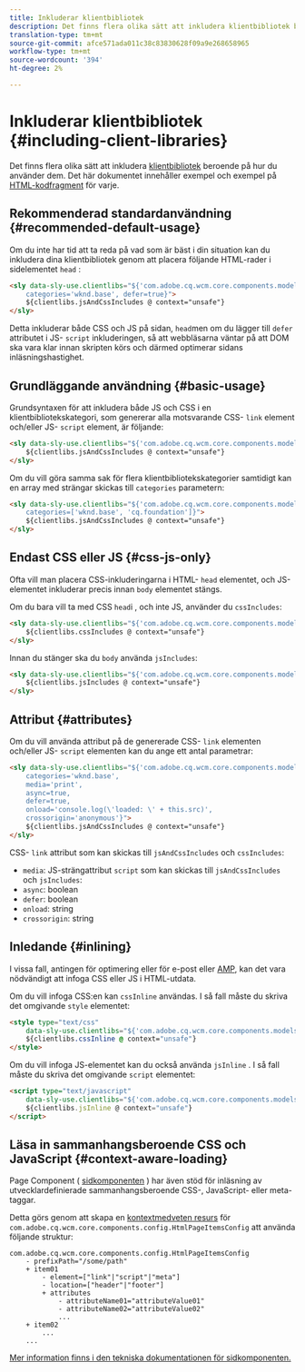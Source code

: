 ```yaml
---
title: Inkluderar klientbibliotek
description: Det finns flera olika sätt att inkludera klientbibliotek beroende på hur du använder dem.
translation-type: tm+mt
source-git-commit: afce571ada011c38c83830628f09a9e268658965
workflow-type: tm+mt
source-wordcount: '394'
ht-degree: 2%

---
```



# Inkluderar klientbibliotek {#including-client-libraries}

Det finns flera olika sätt att inkludera [klientbibliotek](/help/developing/archetype/uifrontend.md#clientlibs) beroende på hur du använder dem. Det här dokumentet innehåller exempel och exempel på [HTML-kodfragment](https://docs.adobe.com/content/help/en/experience-manager-htl/using/overview.html) för varje.

## Rekommenderad standardanvändning {#recommended-default-usage}

Om du inte har tid att ta reda på vad som är bäst i din situation kan du inkludera dina klientbibliotek genom att placera följande HTML-rader i sidelementet `head` :

```html
<sly data-sly-use.clientlibs="${'com.adobe.cq.wcm.core.components.models.ClientLibraries' @
    categories='wknd.base', defer=true}">
    ${clientlibs.jsAndCssIncludes @ context="unsafe"}
</sly>
```

Detta inkluderar både CSS och JS på sidan, `head`men om du lägger till `defer` attributet i JS- `script` inkluderingen, så att webbläsarna väntar på att DOM ska vara klar innan skripten körs och därmed optimerar sidans inläsningshastighet.

## Grundläggande användning {#basic-usage}

Grundsyntaxen för att inkludera både JS och CSS i en klientbibliotekskategori, som genererar alla motsvarande CSS- `link` element och/eller JS- `script` element, är följande:

```html
<sly data-sly-use.clientlibs="${'com.adobe.cq.wcm.core.components.models.ClientLibraries' @ categories='wknd.base'}">
    ${clientlibs.jsAndCssIncludes @ context="unsafe"}
</sly>
```

Om du vill göra samma sak för flera klientbibliotekskategorier samtidigt kan en array med strängar skickas till `categories` parametern:

```html
<sly data-sly-use.clientlibs="${'com.adobe.cq.wcm.core.components.models.ClientLibraries' @
    categories=['wknd.base', 'cq.foundation']}">
    ${clientlibs.jsAndCssIncludes @ context="unsafe"}
</sly>
```

## Endast CSS eller JS {#css-js-only}

Ofta vill man placera CSS-inkluderingarna i HTML- `head` elementet, och JS-elementet inkluderar precis innan `body` elementet stängs.

Om du bara vill ta med CSS `head`i , och inte JS, använder du `cssIncludes`:

```html
<sly data-sly-use.clientlibs="${'com.adobe.cq.wcm.core.components.models.ClientLibraries' @ categories='wknd.base'}">
    ${clientlibs.cssIncludes @ context="unsafe"}
</sly>
```

Innan du stänger ska du `body` använda `jsIncludes`:

```html
<sly data-sly-use.clientlibs="${'com.adobe.cq.wcm.core.components.models.ClientLibraries' @ categories='wknd.base'}">
    ${clientlibs.jsIncludes @ context="unsafe"}
</sly>
```

## Attribut {#attributes}

Om du vill använda attribut på de genererade CSS- `link` elementen och/eller JS- `script` elementen kan du ange ett antal parametrar:

```html
<sly data-sly-use.clientlibs="${'com.adobe.cq.wcm.core.components.models.ClientLibraries' @
    categories='wknd.base',
    media='print',
    async=true,
    defer=true,
    onload='console.log(\'loaded: \' + this.src)',
    crossorigin='anonymous'}">
    ${clientlibs.jsAndCssIncludes @ context="unsafe"}
</sly>
```

CSS- `link` attribut som kan skickas till `jsAndCssIncludes` och `cssIncludes`:

* `media`: JS-strängattribut `script` som kan skickas till `jsAndCssIncludes` och `jsIncludes`:
* `async`: boolean
* `defer`: boolean
* `onload`: string
* `crossorigin`: string

## Inledande {#inlining}

I vissa fall, antingen för optimering eller för e-post eller [AMP,](amp.md) kan det vara nödvändigt att infoga CSS eller JS i HTML-utdata.

Om du vill infoga CSS:en kan `cssInline` användas. I så fall måste du skriva det omgivande `style` elementet:

```html
<style type="text/css"
    data-sly-use.clientlibs="${'com.adobe.cq.wcm.core.components.models.ClientLibraries' @ categories='wknd.base'}">
    ${clientlibs.cssInline @ context="unsafe"}
</style>
```

Om du vill infoga JS-elementet kan du också använda `jsInline` . I så fall måste du skriva det omgivande `script` elementet:

```html
<script type="text/javascript"
    data-sly-use.clientlibs="${'com.adobe.cq.wcm.core.components.models.ClientLibraries' @ categories='wknd.base'}">
    ${clientlibs.jsInline @ context="unsafe"}
</script>
```

## Läsa in sammanhangsberoende CSS och JavaScript {#context-aware-loading}

Page Component ( [sidkomponenten](/help/components/page.md) ) har även stöd för inläsning av utvecklardefinierade sammanhangsberoende CSS-, JavaScript- eller meta-taggar.

Detta görs genom att skapa en [kontextmedveten resurs](context-aware-configs.md) för `com.adobe.cq.wcm.core.components.config.HtmlPageItemsConfig` att använda följande struktur:

```text
com.adobe.cq.wcm.core.components.config.HtmlPageItemsConfig
    - prefixPath="/some/path"
    + item01
        - element=["link"|"script"|"meta"]
        - location=["header"|"footer"]
        + attributes
            - attributeName01="attributeValue01"
            - attributeName02="attributeValue02"
            ...
    + item02
        ...
    ...
```

[Mer information finns i den tekniska dokumentationen för sidkomponenten.](https://github.com/adobe/aem-core-wcm-components/tree/master/content/src/content/jcr_root/apps/core/wcm/components/page/v2/page#loading-of-context-aware-cssjs)
